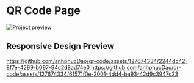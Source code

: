 # QR Code Page

![Project preview](https://github.com/anhphucDao/qr-code/assets/127674334/fa20eb3c-e7bc-458b-9c3d-356b6c427142)
 
## Responsive Design Preview
https://github.com/anhphucDao/qr-code/assets/127674334/2244dc42-8f7e-4299-b097-94c2d8ad74e0
https://github.com/anhphucDao/qr-code/assets/127674334/61571f0e-2001-4dd4-ba93-42d9c3947c23

